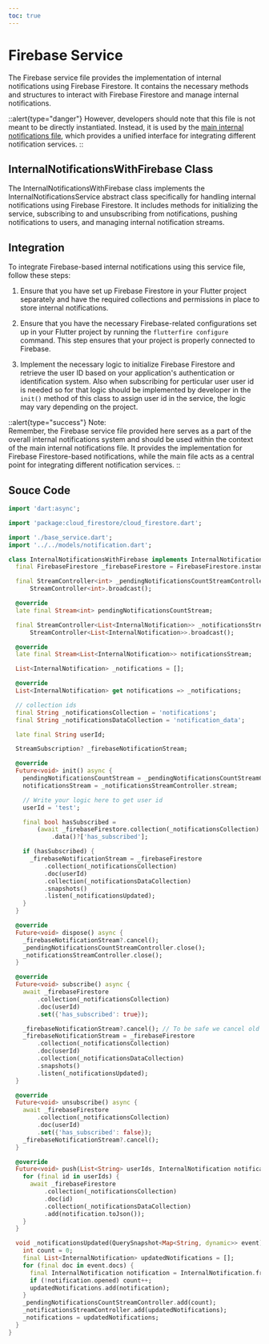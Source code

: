 ```yaml
---
toc: true
---
```


# Firebase Service


The Firebase service file provides the implementation of internal notifications using Firebase Firestore. It contains the necessary methods and structures to interact with Firebase Firestore and manage internal notifications.

::alert{type="danger"}
However, developers should note that this file is not meant to be directly instantiated. Instead, it is used by the [main internal notifications file](../1.notification.md), which provides a unified interface for integrating different notification services.
::



## InternalNotificationsWithFirebase Class

The InternalNotificationsWithFirebase class implements the InternalNotificationsService abstract class specifically for handling internal notifications using Firebase Firestore. It includes methods for initializing the service, subscribing to and unsubscribing from notifications, pushing notifications to users, and managing internal notification streams.

## Integration

To integrate Firebase-based internal notifications using this service file, follow these steps:

1. Ensure that you have set up Firebase Firestore in your Flutter project separately and have the required collections and permissions in place to store internal notifications.

2. Ensure that you have the necessary Firebase-related configurations set up in your Flutter project by running the `flutterfire configure` command. This step ensures that your project is properly connected to Firebase.

3. Implement the necessary logic to initialize Firebase Firestore and retrieve the user ID based on your application's authentication or identification system. Also when subscribing for perticular user user id is needed so for that logic should be implemented by developer in the `init()` method of this class to assign user id in the service, the logic may vary depending on the project.

::alert{type="success"}
Note:   
Remember, the Firebase service file provided here serves as a part of the overall internal notifications system and should be used within the context of the main internal notifications file. It provides the implementation for Firebase Firestore-based notifications, while the main file acts as a central point for integrating different notification services.
::

## Souce Code

```dart
import 'dart:async';

import 'package:cloud_firestore/cloud_firestore.dart';

import './base_service.dart';
import '../../models/notification.dart';

class InternalNotificationsWithFirebase implements InternalNotificationsService {
  final FirebaseFirestore _firebaseFirestore = FirebaseFirestore.instance;

  final StreamController<int> _pendingNotificationsCountStreamController =
      StreamController<int>.broadcast();

  @override
  late final Stream<int> pendingNotificationsCountStream;

  final StreamController<List<InternalNotification>> _notificationsStreamController =
      StreamController<List<InternalNotification>>.broadcast();

  @override
  late final Stream<List<InternalNotification>> notificationsStream;

  List<InternalNotification> _notifications = [];

  @override
  List<InternalNotification> get notifications => _notifications;

  // collection ids
  final String _notificationsCollection = 'notifications';
  final String _notificationsDataCollection = 'notification_data';

  late final String userId;

  StreamSubscription? _firebaseNotificationStream;

  @override
  Future<void> init() async {
    pendingNotificationsCountStream = _pendingNotificationsCountStreamController.stream;
    notificationsStream = _notificationsStreamController.stream;

    // Write your logic here to get user id
    userId = 'test';

    final bool hasSubscribed =
        (await _firebaseFirestore.collection(_notificationsCollection).doc(userId).get())
            .data()?['has_subscribed'];

    if (hasSubscribed) {
      _firebaseNotificationStream = _firebaseFirestore
          .collection(_notificationsCollection)
          .doc(userId)
          .collection(_notificationsDataCollection)
          .snapshots()
          .listen(_notificationsUpdated);
    }
  }

  @override
  Future<void> dispose() async {
    _firebaseNotificationStream?.cancel();
    _pendingNotificationsCountStreamController.close();
    _notificationsStreamController.close();
  }

  @override
  Future<void> subscribe() async {
    await _firebaseFirestore
        .collection(_notificationsCollection)
        .doc(userId)
        .set({'has_subscribed': true});

    _firebaseNotificationStream?.cancel(); // To be safe we cancel old subscription if there is any
    _firebaseNotificationStream = _firebaseFirestore
        .collection(_notificationsCollection)
        .doc(userId)
        .collection(_notificationsDataCollection)
        .snapshots()
        .listen(_notificationsUpdated);
  }

  @override
  Future<void> unsubscribe() async {
    await _firebaseFirestore
        .collection(_notificationsCollection)
        .doc(userId)
        .set({'has_subscribed': false});
    _firebaseNotificationStream?.cancel();
  }

  @override
  Future<void> push(List<String> userIds, InternalNotification notification) async {
    for (final id in userIds) {
      await _firebaseFirestore
          .collection(_notificationsCollection)
          .doc(id)
          .collection(_notificationsDataCollection)
          .add(notification.toJson());
    }
  }

  void _notificationsUpdated(QuerySnapshot<Map<String, dynamic>> event) {
    int count = 0;
    final List<InternalNotification> updatedNotifications = [];
    for (final doc in event.docs) {
      final InternalNotification notification = InternalNotification.fromJson(doc.data());
      if (!notification.opened) count++;
      updatedNotifications.add(notification);
    }
    _pendingNotificationsCountStreamController.add(count);
    _notificationsStreamController.add(updatedNotifications);
    _notifications = updatedNotifications;
  }
}
```